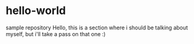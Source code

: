 # hello-world
sample repository
Hello, this is a section where i should be talking about myself, but i'll take a pass on that one :) 
